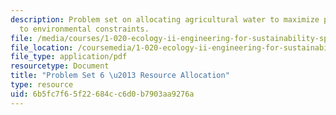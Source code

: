 ```yaml
---
description: Problem set on allocating agricultural water to maximize profits, subject
  to environmental constraints.
file: /media/courses/1-020-ecology-ii-engineering-for-sustainability-spring-2008/6b5fc7f65f22684cc6d0b7903aa9276a_assn6.pdf
file_location: /coursemedia/1-020-ecology-ii-engineering-for-sustainability-spring-2008/6b5fc7f65f22684cc6d0b7903aa9276a_assn6.pdf
file_type: application/pdf
resourcetype: Document
title: "Problem Set 6 \u2013 Resource Allocation"
type: resource
uid: 6b5fc7f6-5f22-684c-c6d0-b7903aa9276a
---
```

